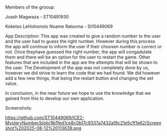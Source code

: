 Members of the grooup:

Joash Magwaza - ST10491930

Koketso Lehlohonolo Noame Ratsoma - St10449069

App Description:
This app was created to give a random number to the user and the user had to guess the right number. However during this process the app will continue to inform the user if their choosen number is correct or not. Once theyhave guessed the right number, the app will congadulate them and there will be an option for the user to restart the game. Other features that are included in the app are the attempts that will be shown to the user. The Development of the app was not completely done by us, however we did strive to learn the code that we had found. We did however add a few new things, that being the restart button and changing the set value.

In conclusion, in the near future we hope to use the knowledge that we gained from this to develop our own application.

Screenshots:

https://github.com/ST10449069/ICE2-MysteryNumber/blob/9b1fed1ce8c0b17c9337a7432a19c21e5c1f1e62/Screenshot%202025-08-12%20113639.png
